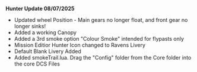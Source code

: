 **Hunter Update 08/07/2025**

* Updated wheel Position - Main gears no longer float, and front gear no longer sinks!
* Added a working Canopy
* Added a 3rd smoke option "Colour Smoke" intended for flypasts only
* Mission Editior Hunter Icon changed to Ravens Livery
* Default Blank Livery Added 
* Added smokeTrail.lua. Drag the "Config" folder from the Core folder into the core DCS Files


